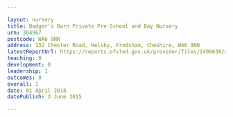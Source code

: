 ```yaml
---

layout: nursery
title: Badger's Barn Private Pre-School and Day Nursery
urn: 304967
postcode: WA6 9NN
address: 132 Chester Road, Helsby, Frodsham, Cheshire, WA6 9NN
latestReportUrl: https://reports.ofsted.gov.uk/provider/files/2490636/urn/304967.pdf
teaching: 0
development: 0
leadership: 1
outcomes: 0
overall: 1
date: 01 April 2018 
datePublish: 3 June 2015

---
```

